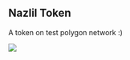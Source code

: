 ## Nazlil Token

A token on test polygon network :)

<img src="https://i.ibb.co/XLvyXT6/FGg-Rvu-DX0-Ac8-Ge9.jpg" >
